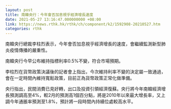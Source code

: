 ```yaml
---
layout: post
title: 南韓央行：今年會否加息視乎經濟增長速度
date: 2021-05-27 13:16:47.000000000 +08:00
link: https://news.rthk.hk/rthk/ch/component/k2/1592908-20210527.htm
categories: rthk
---
```


南韓央行總裁李柱烈表示，今年會否加息視乎經濟增長的速度，會繼續監測新型肺炎疫情傳播的嚴重性。

南韓央行今早公布維持指標利率0.5%不變，符合市場預期。

李柱烈在貨幣政策決議後的記者會上指出，今次維持利率不變的決定屬一致通過，會在一定時間內維持寬鬆政策，目前正為貨幣政策正常化做準備。

央行指出，民間消費已見好轉，出口及投資引領經濟復蘇。央行將今年南韓經濟增長預測調高至4%，較2月的預測高1個百分點，將是2010年以來最大增長率，又上調今年通脹率預測至1.8%，預計將一段時間內持續位處較高水平。
